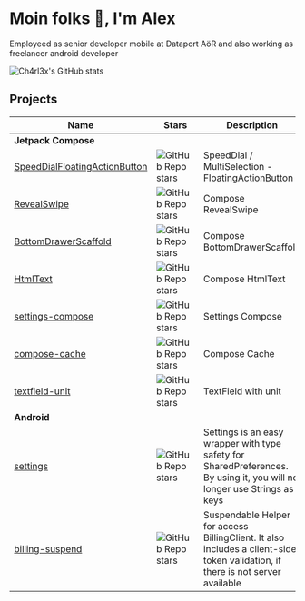 # Moin folks 👋, I'm Alex

Employeed as senior developer mobile at Dataport AöR and also working as freelancer android developer

![Ch4rl3x's GitHub stats](https://github-readme-stats.vercel.app/api?username=ch4rl3x&count_private=true&show_icons=true)

<!---
![Top Langs](https://github-readme-stats.vercel.app/api/top-langs/?username=ch4rl3x)

## Languages and Tools
<p align="left"> <a href="https://developer.android.com" target="_blank"> <img src="https://raw.githubusercontent.com/devicons/devicon/master/icons/android/android-original-wordmark.svg" alt="android" width="40" height="40"/> </a> <a href="https://kotlinlang.org" target="_blank"> <img src="https://www.vectorlogo.zone/logos/kotlinlang/kotlinlang-icon.svg" alt="kotlin" width="40" height="40"/> </a> </p>
-->

## Projects

Name | &nbsp;&nbsp;&nbsp;Stars&nbsp;&nbsp;&nbsp; | Description | &nbsp;&nbsp;&nbsp;&nbsp;&nbsp;&nbsp;&nbsp;&nbsp;&nbsp;&nbsp;&nbsp;&nbsp;&nbsp;MavenCentral&nbsp;&nbsp;&nbsp;&nbsp;&nbsp;&nbsp;&nbsp;&nbsp;&nbsp;&nbsp;&nbsp;&nbsp;&nbsp;
---|---|---|---
**Jetpack Compose** | | |
[SpeedDialFloatingActionButton](https://github.com/ch4rl3x/SpeedDialFloatingActionButton) | ![GitHub Repo stars](https://img.shields.io/github/stars/ch4rl3x/SpeedDialFloatingActionButton?color=%2332AA32) | SpeedDial / MultiSelection - FloatingActionButton | <a href="https://repo1.maven.org/maven2/de/charlex/compose/speeddial/"><img src="https://img.shields.io/maven-central/v/de.charlex.compose/speeddial" alt="Maven Central" /></a>
[RevealSwipe](https://github.com/ch4rl3x/RevealSwipe) | ![GitHub Repo stars](https://img.shields.io/github/stars/ch4rl3x/RevealSwipe?color=%2332AA32) | Compose RevealSwipe | <a href="https://repo1.maven.org/maven2/de/charlex/compose/revealswipe/"><img src="https://img.shields.io/maven-central/v/de.charlex.compose/revealswipe" alt="Maven Central" /></a>
[BottomDrawerScaffold](https://github.com/ch4rl3x/BottomDrawerScaffold) | ![GitHub Repo stars](https://img.shields.io/github/stars/ch4rl3x/BottomDrawerScaffold?color=%2332AA32) | Compose BottomDrawerScaffold | <a href="https://repo1.maven.org/maven2/de/charlex/compose/bottom-drawer-scaffold/"><img src="https://img.shields.io/maven-central/v/de.charlex.compose/bottom-drawer-scaffold" alt="Maven Central" /></a>
[HtmlText](https://github.com/ch4rl3x/HtmlText) | ![GitHub Repo stars](https://img.shields.io/github/stars/ch4rl3x/HtmlText?color=%2332AA32) | Compose HtmlText | <a href="https://repo1.maven.org/maven2/de/charlex/compose/html-text/"><img src="https://img.shields.io/maven-central/v/de.charlex.compose/html-text" alt="Maven Central" /></a>
[settings-compose](https://github.com/ch4rl3x/settings-compose) | ![GitHub Repo stars](https://img.shields.io/github/stars/ch4rl3x/settings-compose?color=%2332AA32) | Settings Compose | <a href="https://repo1.maven.org/maven2/de/charlex/compose/settings-datastore/"><img src="https://img.shields.io/maven-central/v/de.charlex.compose/settings-datastore" alt="Maven Central" /></a>
[compose-cache](https://github.com/ch4rl3x/compose-cache) | ![GitHub Repo stars](https://img.shields.io/github/stars/ch4rl3x/compose-cache?color=%2332AA32) | Compose Cache | <a href="https://repo1.maven.org/maven2/de/charlex/compose/compose-cache/"><img src="https://img.shields.io/maven-central/v/de.charlex.compose/compose-cache" alt="Maven Central" /></a>
[textfield-unit](https://github.com/ch4rl3x/textfield-unit) | ![GitHub Repo stars](https://img.shields.io/github/stars/ch4rl3x/textfield-unit?color=%2332AA32) | TextField with unit | <a href="https://repo1.maven.org/maven2/de/charlex/compose/textfield-unit/"><img src="https://img.shields.io/maven-central/v/de.charlex.compose/textfield-unit" alt="Maven Central" /></a>
**Android** | | |
[settings](https://github.com/ch4rl3x/settings) | ![GitHub Repo stars](https://img.shields.io/github/stars/ch4rl3x/settings?color=%2332AA32) | Settings is an easy wrapper with type safety for<br> SharedPreferences. By using it, you will no longer use Strings as keys | <a href="https://repo1.maven.org/maven2/de/charlex/settings/"><img src="https://img.shields.io/maven-central/v/de.charlex.settings/settings-datastore" alt="Maven Central" /></a>
[billing-suspend](https://github.com/ch4rl3x/billing-suspend) | ![GitHub Repo stars](https://img.shields.io/github/stars/ch4rl3x/billing-suspend?color=%2332AA32) | Suspendable Helper for access BillingClient. It also includes a client-side token validation, if there is not server available | <a href="https://repo1.maven.org/maven2/de/charlex/billing/billing-suspend/"><img src="https://img.shields.io/maven-central/v/de.charlex.billing/billing-suspend" alt="Maven Central" /></a>
